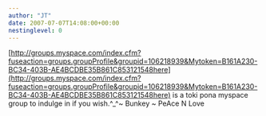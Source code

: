 ```yaml
---
author: "JT"
date: 2007-07-07T14:08:00+00:00
nestinglevel: 0
---
```

[http://groups.myspace.com/index.cfm?fuseaction=groups.groupProfile&groupid=106218939&Mytoken=B161A230-BC34-403B-AE4BCDBE35B861C853121548here](http://groups.myspace.com/index.cfm?fuseaction=groups.groupProfile&groupid=106218939&Mytoken=B161A230-BC34-403B-AE4BCDBE35B861C853121548here) is a toki pona myspace group to indulge in if you wish.^\_^~ Bunkey ~ PeAce N Love